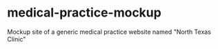 # medical-practice-mockup
Mockup site of a generic medical practice website named "North Texas Clinic"
